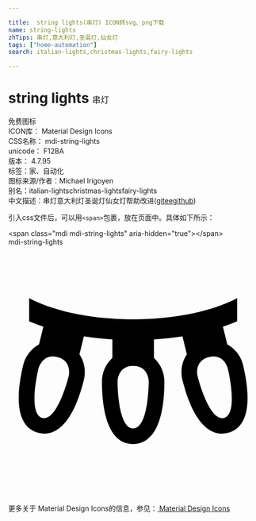 ```yaml
---

title:  string lights(串灯) ICON转svg、png下载
name: string-lights
zhTips: 串灯,意大利灯,圣诞灯,仙女灯
tags: ["home-automation"]
search: italian-lights,christmas-lights,fairy-lights

---
```


# string lights  <small style="font-size: 60%;font-weight: 100">串灯</small>


<div class="detail-page">
<p>
<span><span class="badge-success badge">免费图标</span> </span>
<br/>
<span>
ICON库：
<span class="badge-secondary badge">Material Design Icons</span> 
</span>
<br/>
<span>
CSS名称：
<span class="badge-secondary badge">mdi-string-lights</span> 
</span>
<br/>
<span>
unicode：
<span class="badge-secondary badge">F12BA</span> 
<copy-btn content='F12BA' btn-title=""></copy-btn>
<copy-btn :content='String.fromCodePoint(parseInt("F12BA", 16))' btn-title="复制U"></copy-btn>
</span>
<br/>
<span>
版本：
<span class="badge-secondary badge">4.7.95</span> 
</span><br/><span>标签：<span class="badge-light badge"><router-link to="/tags/home-automation.html">家、自动化</router-link></span></span>
<br/>
<span>图标来源/作者：<span class="badge-light badge">Michael Irigoyen</span></span> 
<br/>
<span>别名：<span class="badge-light badge">italian-lights</span><span class="badge-light badge">christmas-lights</span><span class="badge-light badge">fairy-lights</span></span><br/><span class="zh-detail">中文描述：<span class="badge-primary badge">串灯</span><span class="badge-primary badge">意大利灯</span><span class="badge-primary badge">圣诞灯</span><span class="badge-primary badge">仙女灯</span><span class="help-link"><span>帮助改进</span>(<a href="https://gitee.com/liuwave/icon-helper/edit/master/json/material/string-lights.json" target="_blank" rel="noopener noreferrer">gitee</a><a href="https://github.com/liuwave/icon-helper/edit/master/json/material/string-lights.json" target="_blank" rel="noopener noreferrer">github</a></span>)</span><br/>
</p>
</div>
<div class="alert alert-dark">
  <i class="mdi mdi-string-lights mdi-48px"></i>
  <i class="mdi mdi-string-lights mdi-36px"></i>
  <i class="mdi mdi-string-lights mdi-24px"></i>
  <i class="mdi mdi-string-lights mdi-18px"></i>
</div>
<div>
  <p>引入css文件后，可以用<code>&lt;span&gt;</code>包裹，放在页面中。具体如下所示：    
  </p>
  <div class="alert alert-primary" style="font-size: 14px">
    &lt;span class="mdi mdi-string-lights" aria-hidden="true"&gt;&lt;/span&gt;
    <copy-btn content='<span class="mdi mdi-string-lights" aria-hidden="true"></span>'></copy-btn>
  </div>
  <div class="alert alert-secondary">
    <i class="mdi mdi-string-lights"
    style="font-size: 24px"
    aria-hidden="true"></i> mdi-string-lights
    <copy-btn content="mdi-string-lights" btn-title="复制图标名称"></copy-btn>
  </div>
</div>
<div id="svg" class="svg-wrap">
<svg xmlns="http://www.w3.org/2000/svg" viewBox="0 0 24 24"><path d="M22.56 11.39C22.36 10.59 21.82 9.85 21.05 9.44L20.63 7.74C21.11 7.58 21.57 7.41 22 7.23V5C20 6.07 16.53 7.03 12 7.03S4 6.07 2 5V7.23C2.43 7.41 2.89 7.58 3.37 7.74L2.95 9.44C2.18 9.85 1.64 10.59 1.44 11.39C.905 13.57 .385 17.31 2.92 17.93C4 18.2 6 17.89 7.27 12.82C7.46 12 7.33 11.12 6.84 10.39L7.26 8.67C8.14 8.81 9.05 8.9 10 8.96V10.74C9.35 11.33 9 12.17 9 13C9 15.24 9.39 19 12 19C13.12 19 15 18.22 15 13C15 12.17 14.65 11.33 14 10.74V8.96C14.95 8.9 15.86 8.81 16.74 8.67L17.16 10.39C16.67 11.12 16.54 12 16.73 12.82C18 17.89 20 18.2 21.08 17.93C23.61 17.31 23.09 13.57 22.56 11.39M5.81 12.47C5.81 12.47 4.74 16.84 3.28 16.5C1.82 16.12 2.9 11.75 2.9 11.75S3.26 10.29 4.71 10.65 5.81 12.47 5.81 12.47M12 17.5C10.5 17.5 10.5 13 10.5 13S10.5 11.5 12 11.5 13.5 13 13.5 13 13.5 17.5 12 17.5M20.72 16.5C19.27 16.84 18.19 12.47 18.19 12.47S17.83 11 19.29 10.65 21.1 11.75 21.1 11.75 22.18 16.12 20.72 16.5Z" /></svg>
</div>
<detail full-name='mdi-string-lights'></detail>
    
<div><p>更多关于 Material Design Icons的信息，参见：<a target="_blank" href="https://iconhelper.cn/material.html"> Material Design Icons</a>
</p></div>
